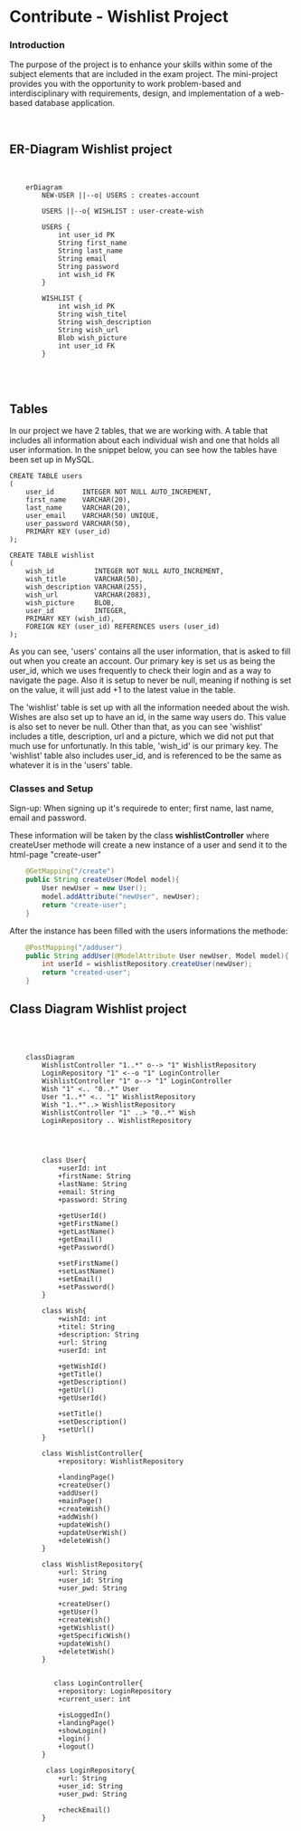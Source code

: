 # Contribute - Wishlist Project

### Introduction
The purpose of the project is to enhance your skills within some of the subject elements that are included in the exam project. The mini-project provides you with the opportunity to work problem-based and interdisciplinary with requirements, design, and implementation of a web-based database application.

<br> 

## ER-Diagram Wishlist project

<br>

```mermaid
    erDiagram
        NEW-USER ||--o| USERS : creates-account

        USERS ||--o{ WISHLIST : user-create-wish
        
        USERS {
            int user_id PK
            String first_name
            String last_name
            String email
            String password
            int wish_id FK
        }

        WISHLIST {
            int wish_id PK
            String wish_titel
            String wish_description
            String wish_url
            Blob wish_picture
            int user_id FK
        }
```

<br>
<br>

## Tables
In our project we have 2 tables, that we are working with. A table that includes all information about each individual wish and one that holds all user information. In the snippet below, you can see how the tables have been set up in MySQL.
```
CREATE TABLE users
(
    user_id       INTEGER NOT NULL AUTO_INCREMENT,
    first_name    VARCHAR(20),
    last_name     VARCHAR(20),
    user_email    VARCHAR(50) UNIQUE,
    user_password VARCHAR(50),
    PRIMARY KEY (user_id)
);

CREATE TABLE wishlist
(
    wish_id          INTEGER NOT NULL AUTO_INCREMENT,
    wish_title       VARCHAR(50),
    wish_description VARCHAR(255),
    wish_url         VARCHAR(2083),
    wish_picture     BLOB,
    user_id          INTEGER,
    PRIMARY KEY (wish_id),
    FOREIGN KEY (user_id) REFERENCES users (user_id)
);
```

As you can see, 'users' contains all the user information, that is asked to fill out when you create an account. Our primary key is set us as being the user_id, which we uses frequently to check their login and as a way to navigate the page. Also it is setup to never be null, meaning if nothing is set on the value, it will just add +1 to the latest value in the table.

The 'wishlist' table is set up with all the information needed about the wish. Wishes are also set up to have an id, in the same way users do. This value is also set to never be null. Other than that, as you can see 'wishlist' includes a title, description, url and a picture, which we did not put that much use for unfortunatly. In this table, 'wish_id' is our primary key. The 'wishlist' table also includes user_id, and is referenced to be the same as whatever it is in the 'users' table.

### Classes and Setup

Sign-up:
When signing up it's requirede to enter; first name, last name, email and password.

These information will be taken by the class **wishlistController** where createUser methode will create a new instance of a user and send it to the html-page "create-user"

```java
    @GetMapping("/create")
    public String createUser(Model model){
        User newUser = new User();
        model.addAttribute("newUser", newUser);
        return "create-user";
    }
```

After the instance has been filled with the users informations the methode:

```java
    @PostMapping("/adduser")
    public String addUser(@ModelAttribute User newUser, Model model){
        int userId = wishlistRepository.createUser(newUser);
        return "created-user";
    }
```

## Class Diagram Wishlist project
<br>


<br>

```mermaid
    classDiagram
        WishlistController "1..*" o--> "1" WishlistRepository
        LoginRepository "1" <--o "1" LoginController
        WishlistController "1" o--> "1" LoginController
        Wish "1" <.. "0..*" User
        User "1..*" <.. "1" WishlistRepository
        Wish "1..*"..> WishlistRepository
        WishlistController "1" ..> "0..*" Wish
        LoginRepository .. WishlistRepository
        
        
        

        class User{
            +userId: int
            +firstName: String
            +lastName: String
            +email: String
            +password: String

            +getUserId()
            +getFirstName()
            +getLastName()
            +getEmail()
            +getPassword()

            +setFirstName()
            +setLastName()
            +setEmail()
            +setPassword()
        }

        class Wish{
            +wishId: int
            +titel: String
            +description: String
            +url: String
            +userId: int

            +getWishId()
            +getTitle()
            +getDescription()
            +getUrl()
            +getUserId()

            +setTitle()
            +setDescription()
            +setUrl()
        }

        class WishlistController{
            +repository: WishlistRepository

            +landingPage()
            +createUser()
            +addUser()
            +mainPage()
            +createWish()
            +addWish()
            +updateWish()
            +updateUserWish()
            +deleteWish()
        }

        class WishlistRepository{
            +url: String
            +user_id: String
            +user_pwd: String

            +createUser()
            +getUser()
            +createWish()
            +getWishlist()
            +getSpecificWish()
            +updateWish()
            +deletetWish()
        }

        
           class LoginController{
            +repository: LoginRepository
            +current_user: int

            +isLoggedIn()
            +landingPage()
            +showLogin()
            +login()
            +logout()
        }

         class LoginRepository{
            +url: String
            +user_id: String
            +user_pwd: String

            +checkEmail()
        }

      

``` 
